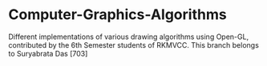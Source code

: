 # Computer-Graphics-Algorithms
Different implementations of various drawing algorithms using Open-GL, contributed by the 6th Semester students of RKMVCC.
This branch belongs to Suryabrata Das [703]
